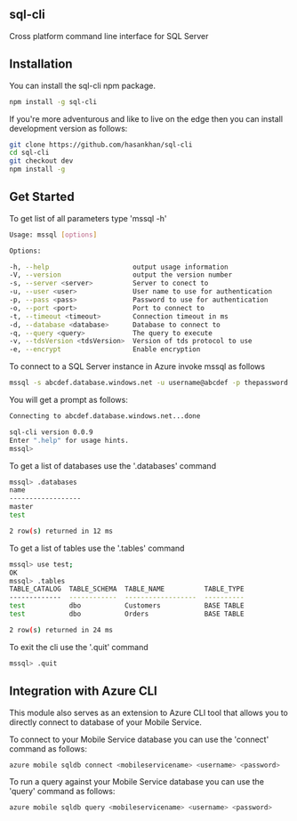 ## sql-cli

Cross platform command line interface for SQL Server

## Installation

You can install the sql-cli npm package.
```bash
npm install -g sql-cli
```

If you're more adventurous and like to live on the edge then you can install development version as follows:
```bash
git clone https://github.com/hasankhan/sql-cli
cd sql-cli
git checkout dev
npm install -g
```

## Get Started

To get list of all parameters type 'mssql -h'
```bash
Usage: mssql [options]

Options:

-h, --help                     output usage information
-V, --version                  output the version number
-s, --server <server>          Server to conect to
-u, --user <user>              User name to use for authentication
-p, --pass <pass>              Password to use for authentication
-o, --port <port>              Port to connect to
-t, --timeout <timeout>        Connection timeout in ms
-d, --database <database>      Database to connect to
-q, --query <query>            The query to execute
-v, --tdsVersion <tdsVersion>  Version of tds protocol to use
-e, --encrypt                  Enable encryption
```
To connect to a SQL Server instance in Azure invoke mssql as follows
```bash
mssql -s abcdef.database.windows.net -u username@abcdef -p thepassword -d mydatabase -e
```

You will get a prompt as follows:
```bash
Connecting to abcdef.database.windows.net...done

sql-cli version 0.0.9
Enter ".help" for usage hints.
mssql>
```

To get a list of databases use the '.databases' command
```bash
mssql> .databases
name
------------------
master
test

2 row(s) returned in 12 ms
```

To get a list of tables use the '.tables' command
```bash
mssql> use test;
OK
mssql> .tables
TABLE_CATALOG  TABLE_SCHEMA  TABLE_NAME          TABLE_TYPE
-------------  ------------  ------------------  ----------
test           dbo           Customers           BASE TABLE
test           dbo           Orders              BASE TABLE

2 row(s) returned in 24 ms
```

To exit the cli use the '.quit' command
```bash
mssql> .quit
```
## Integration with Azure CLI

This module also serves as an extension to Azure CLI tool that allows you to directly connect to database of your Mobile Service. 

To connect to your Mobile Service database you can use the 'connect' command as follows:
```bash
azure mobile sqldb connect <mobileservicename> <username> <password>
```

To run a query against your Mobile Service database you can use the 'query' command as follows:
```bash
azure mobile sqldb query <mobileservicename> <username> <password>
```
